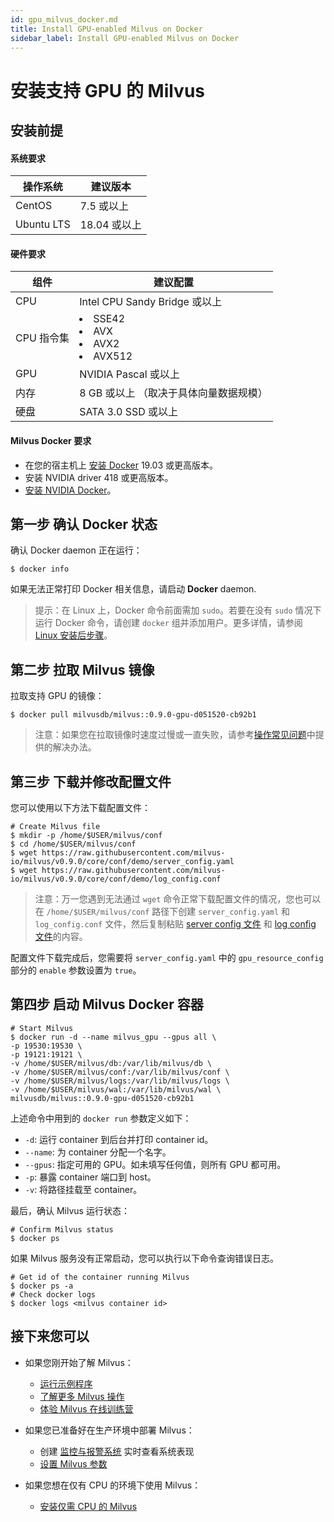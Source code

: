 ```yaml
---
id: gpu_milvus_docker.md
title: Install GPU-enabled Milvus on Docker
sidebar_label: Install GPU-enabled Milvus on Docker
---
```


# 安装支持 GPU 的 Milvus

## 安装前提

#### 系统要求

| 操作系统   | 建议版本     |
| ---------- | ------------ |
| CentOS     | 7.5 或以上   |
| Ubuntu LTS | 18.04 或以上 |

#### 硬件要求

| 组件 | 建议配置                               |
| ---- | -------------------------------------- |
| CPU        | Intel CPU Sandy Bridge 或以上 |
| CPU 指令集 | <li>SSE42</li><li>AVX</li><li>AVX2</li><li>AVX512</li> |
| GPU  | NVIDIA Pascal 或以上                   |
| 内存 | 8 GB 或以上 （取决于具体向量数据规模） |
| 硬盘 | SATA 3.0 SSD 或以上                    |

#### Milvus Docker 要求

- 在您的宿主机上 [安装 Docker](https://docs.docker.com/engine/installation/linux/docker-ce/ubuntu/) 19.03 或更高版本。
- 安装 NVIDIA driver 418 或更高版本。
- [安装 NVIDIA Docker](https://github.com/NVIDIA/nvidia-docker)。

## 第一步 确认 Docker 状态

确认 Docker daemon 正在运行：

```shell
$ docker info
```

如果无法正常打印 Docker 相关信息，请启动 **Docker** daemon.

> 提示：在 Linux 上，Docker 命令前面需加 `sudo`。若要在没有 `sudo` 情况下运行 Docker 命令，请创建 `docker` 组并添加用户。更多详情，请参阅 [Linux 安装后步骤](https://docs.docker.com/install/linux/linux-postinstall/)。

## 第二步 拉取 Milvus 镜像

拉取支持 GPU 的镜像：

```shell
$ docker pull milvusdb/milvus::0.9.0-gpu-d051520-cb92b1
```

> 注意：如果您在拉取镜像时速度过慢或一直失败，请参考[操作常见问题](../../../faq/operational_faq.md)中提供的解决办法。

## 第三步 下载并修改配置文件

您可以使用以下方法下载配置文件：

```shell
# Create Milvus file
$ mkdir -p /home/$USER/milvus/conf
$ cd /home/$USER/milvus/conf
$ wget https://raw.githubusercontent.com/milvus-io/milvus/v0.9.0/core/conf/demo/server_config.yaml
$ wget https://raw.githubusercontent.com/milvus-io/milvus/v0.9.0/core/conf/demo/log_config.conf
```

> 注意：万一您遇到无法通过 `wget` 命令正常下载配置文件的情况，您也可以在 `/home/$USER/milvus/conf` 路径下创建 `server_config.yaml` 和 `log_config.conf` 文件，然后复制粘贴 [server config 文件](https://github.com/milvus-io/milvus/blob/v0.9.0/core/conf/demo/server_config.yaml) 和 [log config 文件](https://github.com/milvus-io/milvus/blob/v0.9.0/core/conf/demo/log_config.conf)的内容。

配置文件下载完成后，您需要将 `server_config.yaml` 中的 `gpu_resource_config` 部分的 `enable` 参数设置为 `true`。


## 第四步 启动 Milvus Docker 容器

```shell
# Start Milvus
$ docker run -d --name milvus_gpu --gpus all \
-p 19530:19530 \
-p 19121:19121 \
-v /home/$USER/milvus/db:/var/lib/milvus/db \
-v /home/$USER/milvus/conf:/var/lib/milvus/conf \
-v /home/$USER/milvus/logs:/var/lib/milvus/logs \
-v /home/$USER/milvus/wal:/var/lib/milvus/wal \
milvusdb/milvus::0.9.0-gpu-d051520-cb92b1
```

上述命令中用到的 `docker run` 参数定义如下：

- `-d`: 运行 container 到后台并打印 container id。
- `--name`: 为 container 分配一个名字。
- `--gpus`: 指定可用的 GPU。如未填写任何值，则所有 GPU 都可用。
- `-p`: 暴露 container 端口到 host。
- `-v`: 将路径挂载至 container。

最后，确认 Milvus 运行状态：

```shell
# Confirm Milvus status
$ docker ps
```

如果 Milvus 服务没有正常启动，您可以执行以下命令查询错误日志。

```shell
# Get id of the container running Milvus
$ docker ps -a
# Check docker logs
$ docker logs <milvus container id>
```

## 接下来您可以

- 如果您刚开始了解 Milvus：

  - [运行示例程序](../example_code.md)
  - [了解更多 Milvus 操作](../../milvus_operation.md)
  - [体验 Milvus 在线训练营](https://github.com/milvus-io/bootcamp)

- 如果您已准备好在生产环境中部署 Milvus：

  - 创建 [监控与报警系统](../../monitor.md) 实时查看系统表现
  - [设置 Milvus 参数](../../../reference/milvus_config.md)
  
- 如果您想在仅有 CPU 的环境下使用 Milvus：

  - [安装仅需 CPU 的 Milvus](cpu_milvus_docker.md)

